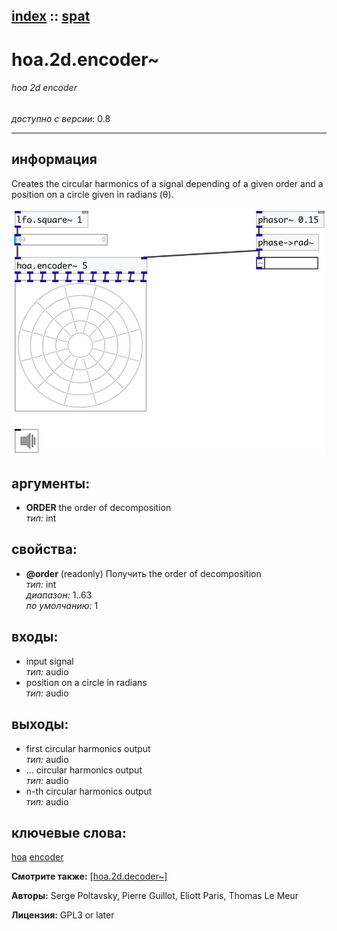 [index](index.html) :: [spat](category_spat.html)
---

# hoa.2d.encoder~

###### hoa 2d encoder

*доступно с версии:* 0.8

---


## информация
Creates the circular harmonics of a signal depending of a given order and a position on a circle given in radians (θ).


[![example](../examples/img/hoa.2d.encoder~.jpg)](../examples/pd/hoa.2d.encoder~.pd)



## аргументы:

* **ORDER**
the order of decomposition<br>
_тип:_ int<br>





## свойства:

* **@order** (readonly)
Получить the order of decomposition<br>
_тип:_ int<br>
_диапазон:_ 1..63<br>
_по умолчанию:_ 1<br>



## входы:

* input signal<br>
_тип:_ audio
* position on a circle in radians<br>
_тип:_ audio



## выходы:

* first circular harmonics output<br>
_тип:_ audio
* ... circular harmonics output<br>
_тип:_ audio
* n-th circular harmonics output<br>
_тип:_ audio



## ключевые слова:

[hoa](keywords/hoa.html)
[encoder](keywords/encoder.html)



**Смотрите также:**
[\[hoa.2d.decoder~\]](hoa.2d.decoder~.html)




**Авторы:** Serge Poltavsky, Pierre Guillot, Eliott Paris, Thomas Le Meur




**Лицензия:** GPL3 or later





